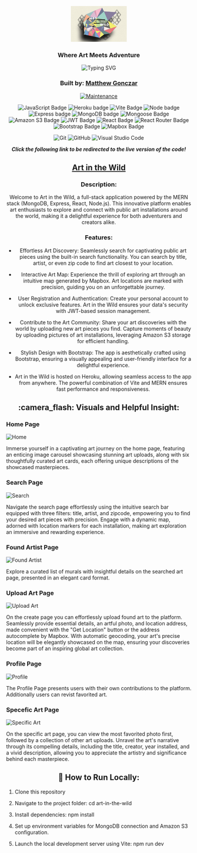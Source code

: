 <div align="center">

<img src="./public/artInTheWild.jpg" width="30%" height="15%" />

### Where Art Meets Adventure

<img src="https://readme-typing-svg.herokuapp.com?font=Ubuntu&weight=700&size=30&pause=1000&color=blue&center=true&vCenter=true&width=435&lines=Art%20in%20the%20Wild" alt="Typing SVG" />

### Built by: **[Matthew Gonczar](https://www.linkedin.com/in/matthew-gonczar/)**

[![Maintenance](https://img.shields.io/badge/Maintained%3F-yes-green.svg)](https://GitHub.com/Naereen/StrapDown.js/graphs/commit-activity)

![JavaScript Badge](https://img.shields.io/badge/JavaScript-F7DF1E?style=for-the-badge&logo=javascript&logoColor=white)
![Heroku badge](https://img.shields.io/badge/Heroku-430098?style=for-the-badge&logo=heroku&logoColor=white)
![Vite Badge](https://img.shields.io/badge/Vite-646CFF?style=for-the-badge&logo=vite&logoColor=white)
![Node badge](https://img.shields.io/badge/Node.js-339933?style=for-the-badge&logo=nodedotjs&logoColor=white)
![Express badge](https://img.shields.io/badge/Express.js-000000?style=for-the-badge&logo=express&logoColor=white)
![MongoDB badge](https://img.shields.io/badge/MongoDB-4EA94B?style=for-the-badge&logo=mongodb&logoColor=white)
![Mongoose Badge](https://img.shields.io/badge/Mongoose-880000?style=for-the-badge&logo=mongoose&logoColor=white)
![Amazon S3 Badge](https://img.shields.io/badge/Amazon_S3-569A31?style=for-the-badge&logo=amazons3&logoColor=white)
![JWT Badge](https://img.shields.io/badge/JWT-000000?style=for-the-badge&logo=jsonwebtokens&logoColor=white)
![React Badge](https://img.shields.io/badge/React-61DAFB?style=for-the-badge&logo=react&logoColor=white)
![React Router Badge](https://img.shields.io/badge/React_Router-CA4245?style=for-the-badge&logo=reactrouter&logoColor=white)
![Bootstrap Badge](https://img.shields.io/badge/Bootstrap-7952B3?style=for-the-badge&logo=bootstrap&logoColor=white)
![Mapbox Badge](https://img.shields.io/badge/Mapbox-000000?style=for-the-badge&logo=mapbox&logoColor=white)

![Git](https://img.shields.io/badge/GIT-E44C30?style=for-the-badge&logo=git&logoColor=white)
![GitHub](https://img.shields.io/badge/GitHub-100000?style=for-the-badge&logo=github&logoColor=white)
![Visual Studio Code](https://img.shields.io/badge/Visual_Studio_Code-0078D4?style=for-the-badge&logo=visual%20studio%20code&logoColor=white)


**_Click the following link to be redirected to the live version of the code!_** 

## [Art in the Wild](https://art-in-the-wild.herokuapp.com/)

### Description:

Welcome to Art in the Wild, a full-stack application powered by the MERN stack (MongoDB, Express, React, Node.js). This innovative platform enables art enthusiasts to explore and connect with public art installations around the world, making it a delightful experience for both adventurers and creators alike.

### Features:

- Effortless Art Discovery: Seamlessly search for captivating public art pieces using the built-in search functionality. You can search by title, artist, or even zip code to find art closest to your location.

- Interactive Art Map: Experience the thrill of exploring art through an intuitive map generated by Mapbox. Art locations are marked with precision, guiding you on an unforgettable journey.

- User Registration and Authentication: Create your personal account to unlock exclusive features. Art in the Wild ensures your data's security with JWT-based session management.

- Contribute to the Art Community: Share your art discoveries with the world by uploading new art pieces you find. Capture moments of beauty by uploading pictures of art installations, leveraging Amazon S3 storage for efficient handling.

- Stylish Design with Bootstrap: The app is aesthetically crafted using Bootstrap, ensuring a visually appealing and user-friendly interface for a delightful experience.
  
- Art in the Wild is hosted on Heroku, allowing seamless access to the app from anywhere. The powerful combination of Vite and MERN ensures fast performance and responsiveness.

</div>

<div align="center">
 <h2>:camera_flash: Visuals and Helpful Insight: </h2>
</div>


### Home Page

![Home](https://i.imgur.com/ZStGEQh.png)

Immerse yourself in a captivating art journey on the home page, featuring an enticing image carousel showcasing stunning art uploads, along with six thoughtfully curated art cards, each offering unique descriptions of the showcased masterpieces.

### Search Page

![Search](https://i.imgur.com/OHZzwya.png)

Navigate the search page effortlessly using the intuitive search bar equipped with three filters: title, artist, and zipcode, empowering you to find your desired art pieces with precision. Engage with a dynamic map, adorned with location markers for each installation, making art exploration an immersive and rewarding experience.

### Found Artist Page

![Found Artist](https://i.imgur.com/Soe2rDB.png)

Explore a curated list of murals with insightful details on the searched art page, presented in an elegant card format.

### Upload Art Page

![Upload Art](https://i.imgur.com/nWXoZBE.png)

On the create page you can effortlessly upload found art to the platform. Seamlessly provide essential details, an artful photo, and location address, made convenient with the "Get Location" button or the address autocomplete by Mapbox. With automatic geocoding, your art's precise location will be elegantly showcased on the map, ensuring your discoveries become part of an inspiring global art collection.

### Profile Page

![Profile](https://i.imgur.com/LzXtkSW.png)

The Profile Page presents users with their own contributions to the platform. Additionally users can revist favorited art.

### Specefic Art Page

![Specific Art](https://i.imgur.com/0zmNiXK.png)

On the specific art page, you can view the most favorited photo first, followed by a collection of other art uploads. Unravel the art's narrative through its compelling details, including the title, creator, year installed, and a vivid description, allowing you to appreciate the artistry and significance behind each masterpiece.

<div align="center">
 <h2>🚀 How to Run Locally: </h2>
</div>

1. Clone this repository

1. Navigate to the project folder: cd art-in-the-wild

1. Install dependencies: npm install

1. Set up environment variables for MongoDB connection and Amazon S3 configuration.

1. Launch the local development server using Vite: npm run dev
